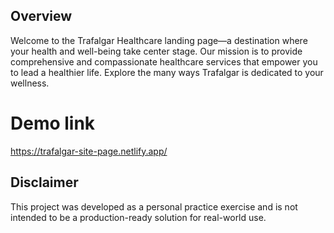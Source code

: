 ## Overview
Welcome to the Trafalgar Healthcare landing page—a destination where your health and well-being take center stage.
Our mission is to provide comprehensive and compassionate healthcare services that empower you to lead a healthier life. Explore the many ways Trafalgar is dedicated to your wellness.

# Demo link
https://trafalgar-site-page.netlify.app/

## Disclaimer
This project was developed as a personal practice exercise and is not intended to be a production-ready solution for real-world use.
